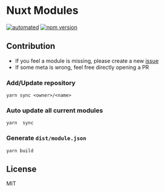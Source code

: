# Nuxt Modules

[![automated](https://flat.badgen.net/badge/publish/automated/green)](#)
[![npm version](https://flat.badgen.net/npm/v/@nuxt/modules)](https://www.npmjs.com/package/@nuxt/modules)

## Contribution

- If you feel a module is missing, please create a new [issue](https://github.com/nuxt/modules/issues/new)
- If some meta is wrong, feel free directly opening a PR

### Add/Update repository

`yarn sync <owner>/<name>`

### Auto update all current modules

`yarn  sync`

### Generate `dist/module.json`

`yarn build`

## License

MIT
